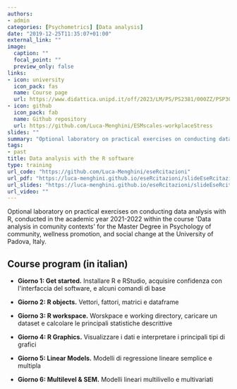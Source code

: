 ```yaml
---
authors:
- admin
categories: [Psychometrics] [Data analysis]
date: "2019-12-25T11:35:07+01:00"
external_link: ""
image:
  caption: ""
  focal_point: ""
  preview_only: false
links:
- icon: university
  icon_pack: fas
  name: Course page
  url: https://www.didattica.unipd.it/off/2023/LM/PS/PS2381/000ZZ/PSP3050667/N0
- icon: github
  icon_pack: fab
  name: Github repository
  url: https://github.com/Luca-Menghini/ESMscales-workplaceStress
slides: ""
summary: "Optional laboratory on practical exercises on conducting data analysis with R, conducted in the academic year 2021-2022 within the course 'Data analysis in comunity contexts' for the Master Degree in Psychology of community, wellness promotion, and social change at the University of Padova, Italy"
tags:
- past
title: Data analysis with the R software
type: training
url_code: "https://github.com/Luca-Menghini/eseRcitazioni"
url_pdf: "https://luca-menghini.github.io/eseRcitazioni/slideEseRcitazioni.pdf"
url_slides: "https://luca-menghini.github.io/eseRcitazioni/slideEseRcitazioni.pdf"
url_video: ""
---
```


Optional laboratory on practical exercises on conducting data analysis with R, conducted in the academic year 2021-2022 within the course 'Data analysis in comunity contexts' for the Master Degree in Psychology of community, wellness promotion, and social change at the University of Padova, Italy.

## Course program (in italian)

- **Giorno 1: Get started.** Installare R e RStudio, acquisire confidenza con l'interfaccia del software, e alcuni comandi di base

- **Giorno 2: R objects.** Vettori, fattori, matrici e dataframe

- **Giorno 3: R workspace.** Worskpace e working directory, caricare un dataset e calcolare le principali statistiche descrittive

- **Giorno 4: R Graphics.** Visualizzare i dati e interpretare i principali tipi di grafici

- **Giorno 5: Linear Models.** Modelli di regressione lineare semplice e multipla

- **Giorno 6: Multilevel & SEM.** Modelli lineari multilivello e multivariati